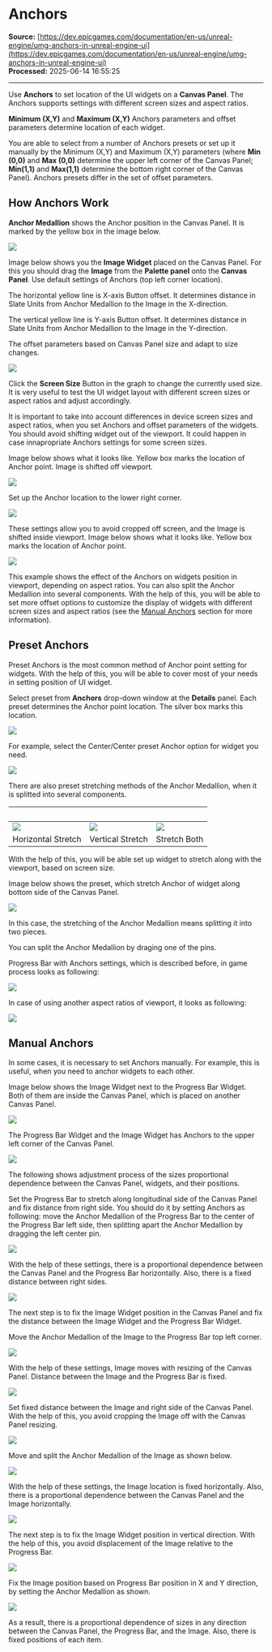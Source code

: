 # Anchors

**Source:** [https://dev.epicgames.com/documentation/en-us/unreal-engine/umg-anchors-in-unreal-engine-ui](https://dev.epicgames.com/documentation/en-us/unreal-engine/umg-anchors-in-unreal-engine-ui)  
**Processed:** 2025-06-14 16:55:25

---

Use **Anchors** to set location of the UI widgets on a **Canvas Panel**. The Anchors supports settings with different screen sizes and aspect ratios.

**Minimum (X,Y)** and **Maximum (X,Y)** Anchors parameters and offset parameters determine location of each widget.

You are able to select from a number of Anchors presets or set up it manually by the Minimum (X,Y) and Maximum (X,Y) parameters (where **Min (0,0)** and **Max (0,0)** determine the upper left corner of the Canvas Panel; **Min(1,1)** and **Max(1,1)** determine the bottom right corner of the Canvas Panel). Anchors presets differ in the set of offset parameters.

## How Anchors Work

**Anchor Medallion** shows the Anchor position in the Canvas Panel. It is marked by the yellow box in the image below.

![](https://d1iv7db44yhgxn.cloudfront.net/documentation/images/84597427-3e2c-4396-8146-f8b290a3c3b8/anchormedallion.png)

Image below shows you the **Image Widget** placed on the Canvas Panel. For this you should drag the **Image** from the **Palette panel** onto the **Canvas Panel**. Use default settings of Anchors (top left corner location).

The horizontal yellow line is X-axis Button offset. It determines distance in Slate Units from Anchor Medallion to the Image in the X-direction.

The vertical yellow line is Y-axis Button offset. It determines distance in Slate Units from Anchor Medallion to the Image in the Y-direction.

The offset parameters based on Canvas Panel size and adapt to size changes.

![](https://d1iv7db44yhgxn.cloudfront.net/documentation/images/347c6d83-fb04-4f2c-b1d4-e644f2884e10/button1.png)

Click the **Screen Size** Button in the graph to change the currently used size. It is very useful to test the UI widget layout with different screen sizes or aspect ratios and adjust accordingly.

It is important to take into account differences in device screen sizes and aspect ratios, when you set Anchors and offset parameters of the widgets. You should avoid shifting widget out of the viewport. It could happen in case innapropriate Anchors settings for some screen sizes.

Image below shows what it looks like. Yellow box marks the location of Anchor point. Image is shifted off viewport.

![](https://d1iv7db44yhgxn.cloudfront.net/documentation/images/c0ee3bc1-6118-4fea-9b08-bddeab6233e4/ingamebutton1.png)

Set up the Anchor location to the lower right corner.

![](https://d1iv7db44yhgxn.cloudfront.net/documentation/images/00f77fbf-c94c-4143-a4d2-add538482128/button2.png)

These settings allow you to avoid cropped off screen, and the Image is shifted inside viewport. Image below shows what it looks like. Yellow box marks the location of Anchor point.

![](https://d1iv7db44yhgxn.cloudfront.net/documentation/images/85f22635-3ff3-4c77-b603-b7cca8dbf1ba/ingamebutton2.png)

This example shows the effect of the Anchors on widgets position in viewport, depending on aspect ratios. You can also split the Anchor Medallion into several components. With the help of this, you will be able to set more offset options to customize the display of widgets with different screen sizes and aspect ratios (see the [Manual Anchors](/documentation/en-us/unreal-engine/umg-anchors-in-unreal-engine-ui#manualanchors) section for more information).

## Preset Anchors

Preset Anchors is the most common method of Anchor point setting for widgets. With the help of this, you will be able to cover most of your needs in setting position of UI widget.

Select preset from **Anchors** drop-down window at the **Details** panel. Each preset determines the Anchor point location. The silver box marks this location.

![](https://d1iv7db44yhgxn.cloudfront.net/documentation/images/32a72c61-2308-4feb-a620-9ed4f5d7065c/presetanchor.png)

For example, select the Center/Center preset Anchor option for widget you need.

![](https://d1iv7db44yhgxn.cloudfront.net/documentation/images/70ef9720-50e4-454f-9d48-803bb190c6e8/centercenter.png)

There are also preset stretching methods of the Anchor Medallion, when it is splitted into several components.

|   |   |   |
| --- | --- | --- |
| ![](https://d1iv7db44yhgxn.cloudfront.net/documentation/images/c84ea001-e5b5-4926-90de-984fe579cb98/horizontalstretch.png) | ![](https://d1iv7db44yhgxn.cloudfront.net/documentation/images/b4af3878-11e7-45a4-b3dd-3082ecb70eb0/verticalstretch.png) | ![](https://d1iv7db44yhgxn.cloudfront.net/documentation/images/f1ea3c7f-3193-471a-a72a-952959ac2439/stretchboth.png) |
| Horizontal Stretch | Vertical Stretch | Stretch Both |

With the help of this, you will be able set up widget to stretch along with the viewport, based on screen size.

Image below shows the preset, which stretch Anchor of widget along bottom side of the Canvas Panel.

![](https://d1iv7db44yhgxn.cloudfront.net/documentation/images/45e12c1f-ee11-4dfa-8a79-fcf59979cf02/progressbar3.png)

In this case, the stretching of the Anchor Medallion means splitting it into two pieces.

You can split the Anchor Medallion by draging one of the pins.

Progress Bar with Anchors settings, which is described before, in game process looks as following:

![](https://d1iv7db44yhgxn.cloudfront.net/documentation/images/7c2136c4-59cc-44a4-9809-29304d84eefd/progressbar4.png)

In case of using another aspect ratios of viewport, it looks as following:

![](https://d1iv7db44yhgxn.cloudfront.net/documentation/images/2173801c-5bec-4e33-a33b-0e4a3d1dfcdc/progressbar5.png)

## Manual Anchors

In some cases, it is necessary to set Anchors manually. For example, this is useful, when you need to anchor widgets to each other.

Image below shows the Image Widget next to the Progress Bar Widget. Both of them are inside the Canvas Panel, which is placed on another Canvas Panel.

![](https://d1iv7db44yhgxn.cloudfront.net/documentation/images/2fb67129-1a96-4d13-9314-232d9f029ab1/manual1.png)

The Progress Bar Widget and the Image Widget has Anchors to the upper left corner of the Canvas Panel.

![](https://d1iv7db44yhgxn.cloudfront.net/documentation/images/659cb7d6-f3c3-4b5c-843e-4268981a011d/manual2.png)

The following shows adjustment process of the sizes proportional dependence between the Canvas Panel, widgets, and their positions.

Set the Progress Bar to stretch along longitudinal side of the Canvas Panel and fix distance from right side. You should do it by setting Anchors as following: move the Anchor Medallion of the Progress Bar to the center of the Progress Bar left side, then splitting apart the Anchor Medallion by dragging the left center pin.

![](https://d1iv7db44yhgxn.cloudfront.net/documentation/images/1e8ceb2c-2c29-4cd8-85a2-0c2e96798b0e/manual3.png)

With the help of these settings, there is a proportional dependence between the Canvas Panel and the Progress Bar horizontally. Also, there is a fixed distance between right sides.

![](https://d1iv7db44yhgxn.cloudfront.net/documentation/images/3d2d9378-1630-46db-b7f7-e753ea48751f/manual4.png)

The next step is to fix the Image Widget position in the Canvas Panel and fix the distance between the Image Widget and the Progress Bar Widget.

Move the Anchor Medallion of the Image to the Progress Bar top left corner.

![](https://d1iv7db44yhgxn.cloudfront.net/documentation/images/37d0eeff-d048-4261-b5c7-4fe0f18aa713/manual5.png)

With the help of these settings, Image moves with resizing of the Canvas Panel. Distance between the Image and the Progress Bar is fixed.

![](https://d1iv7db44yhgxn.cloudfront.net/documentation/images/6583ed46-61db-4478-9b28-4f195fcd210b/manual6.png)

Set fixed distance between the Image and right side of the Canvas Panel. With the help of this, you avoid cropping the Image off with the Canvas Panel resizing.

![](https://d1iv7db44yhgxn.cloudfront.net/documentation/images/82644074-e6ac-41ff-add3-ca5ee3d0a320/manual7.png)

Move and split the Anchor Medallion of the Image as shown below.

![](https://d1iv7db44yhgxn.cloudfront.net/documentation/images/59f5a951-b016-4ffb-a7bc-ff2fa0ebc3b4/manual8.png)

With the help of these settings, the Image location is fixed horizontally. Also, there is a proportional dependence between the Canvas Panel and the Image horizontally.

![](https://d1iv7db44yhgxn.cloudfront.net/documentation/images/d3d832b3-8670-4445-9708-2f101842cdd7/manual9.png)

The next step is to fix the Image Widget position in vertical direction. With the help of this, you avoid displacement of the Image relative to the Progress Bar.

![](https://d1iv7db44yhgxn.cloudfront.net/documentation/images/f16a8fcd-67b0-4e40-8c82-0e1df33e78f0/manual9b.png)

Fix the Image position based on Progress Bar position in X and Y direction, by setting the Anchor Medallion as shown.

![](https://d1iv7db44yhgxn.cloudfront.net/documentation/images/f3a4b84f-922f-43e8-b675-8f850e5b0df1/manual10.png)

As a result, there is a proportional dependence of sizes in any direction between the Canvas Panel, the Progress Bar, and the Image. Also, there is fixed positions of each item.